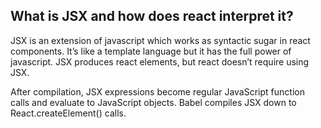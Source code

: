 ## What is JSX and how does react interpret it?

JSX is an extension of javascript which works as syntactic sugar in react components. It’s like a template language but it has the full power of javascript. JSX produces react elements, but react doesn’t require using JSX.

After compilation, JSX expressions become regular JavaScript function calls and evaluate to JavaScript objects. Babel compiles JSX down to React.createElement() calls.
